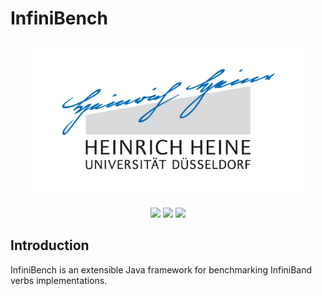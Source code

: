 # InfiniBench

<p align="center">
  <img src="logo.png" height=250>
</p>

<p align="center">
  <a href="https://travis-ci.org/hhu-bsinfo/infinibench"><img src="https://www.travis-ci.org/hhu-bsinfo/infinibench.svg?branch=master"></a>
  <a href="https://openjdk.java.net/projects/jdk/11/"><img src="https://img.shields.io/badge/java-8-blue.svg"></a>
  <a href="https://github.com/hhu-bsinfo/neutrino/blob/master/LICENSE"><img src="https://img.shields.io/badge/license-GPLv3-orange.svg"></a>
</p>

## Introduction

InfiniBench is an extensible Java framework for benchmarking InfiniBand verbs implementations.
